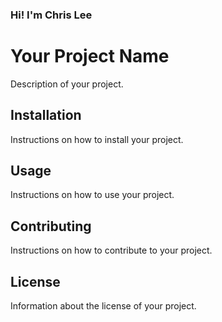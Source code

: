 ### Hi! I'm Chris Lee

<!--
**Christopher-LeeNU/Christopher-LeeNU** is a ✨ _special_ ✨ repository because its `README.md` (this file) appears on your GitHub profile.

Here are some ideas to get you started:

- 🔭 I’m currently working on ...
- 🌱 I’m currently learning ...
- 👯 I’m looking to collaborate on ...
- 🤔 I’m looking for help with ...
- 💬 Ask me about ...
- 📫 How to reach me: ...
- 😄 Pronouns: ...
- ⚡ Fun fact: ...
-->

# Your Project Name

Description of your project.

## Installation

Instructions on how to install your project.

## Usage

Instructions on how to use your project.

## Contributing

Instructions on how to contribute to your project.

## License

Information about the license of your project.
